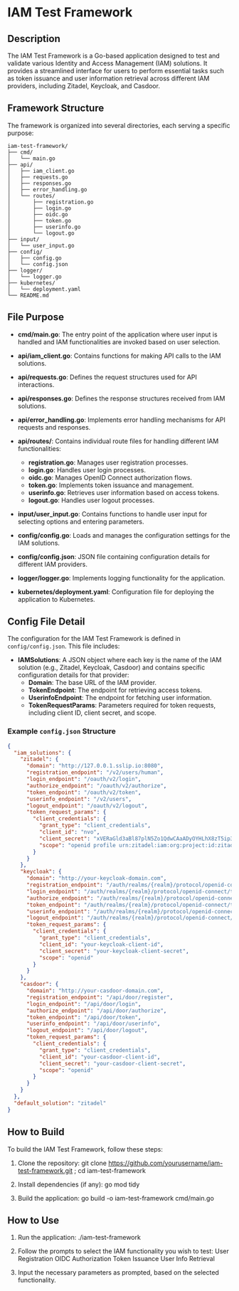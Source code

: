 # IAM Test Framework

## Description

The IAM Test Framework is a Go-based application designed to test and validate various Identity and Access Management (IAM) solutions. It provides a streamlined interface for users to perform essential tasks such as token issuance and user information retrieval across different IAM providers, including Zitadel, Keycloak, and Casdoor.

## Framework Structure

The framework is organized into several directories, each serving a specific purpose:
```
iam-test-framework/
├── cmd/
│   └── main.go
├── api/
│   ├── iam_client.go
│   ├── requests.go
│   ├── responses.go
│   ├── error_handling.go
│   └── routes/
│       ├── registration.go
│       ├── login.go
│       ├── oidc.go
│       ├── token.go
│       ├── userinfo.go
│       └── logout.go
├── input/
│   └── user_input.go
├── config/
│   ├── config.go
│   └── config.json
├── logger/
│   └── logger.go
├── kubernetes/
│   └── deployment.yaml
└── README.md
```

## File Purpose

- **cmd/main.go**: The entry point of the application where user input is handled and IAM functionalities are invoked based on user selection.

- **api/iam_client.go**: Contains functions for making API calls to the IAM solutions.

- **api/requests.go**: Defines the request structures used for API interactions.

- **api/responses.go**: Defines the response structures received from IAM solutions.

- **api/error_handling.go**: Implements error handling mechanisms for API requests and responses.

- **api/routes/**: Contains individual route files for handling different IAM functionalities:
  - **registration.go**: Manages user registration processes.
  - **login.go**: Handles user login processes.
  - **oidc.go**: Manages OpenID Connect authorization flows.
  - **token.go**: Implements token issuance and management.
  - **userinfo.go**: Retrieves user information based on access tokens.
  - **logout.go**: Handles user logout processes.

- **input/user_input.go**: Contains functions to handle user input for selecting options and entering parameters.

- **config/config.go**: Loads and manages the configuration settings for the IAM solutions.

- **config/config.json**: JSON file containing configuration details for different IAM providers.

- **logger/logger.go**: Implements logging functionality for the application.

- **kubernetes/deployment.yaml**: Configuration file for deploying the application to Kubernetes.

## Config File Detail

The configuration for the IAM Test Framework is defined in `config/config.json`. This file includes:

- **IAMSolutions**: A JSON object where each key is the name of the IAM solution (e.g., Zitadel, Keycloak, Casdoor) and contains specific configuration details for that provider:
  - **Domain**: The base URL of the IAM provider.
  - **TokenEndpoint**: The endpoint for retrieving access tokens.
  - **UserinfoEndpoint**: The endpoint for fetching user information.
  - **TokenRequestParams**: Parameters required for token requests, including client ID, client secret, and scope.

### Example `config.json` Structure

```json
{
  "iam_solutions": {
    "zitadel": {
      "domain": "http://127.0.0.1.sslip.io:8080",
      "registration_endpoint": "/v2/users/human",
      "login_endpoint": "/oauth/v2/login",
      "authorize_endpoint": "/oauth/v2/authorize",
      "token_endpoint": "/oauth/v2/token",
      "userinfo_endpoint": "/v2/users",
      "logout_endpoint": "/oauth/v2/logout",
      "token_request_params": {
        "client_credentials": {
          "grant_type": "client_credentials",
          "client_id": "nvo",
          "client_secret": "xVERaGld3aBl87plN5Zo1QdwCAaADyOYHLhX8zT5ip3WDZwtYJ28GGXXXXXXXXXX",
          "scope": "openid profile urn:zitadel:iam:org:project:id:zitadel:aud"
        }
      }
    },
    "keycloak": {
      "domain": "http://your-keycloak-domain.com",
      "registration_endpoint": "/auth/realms/{realm}/protocol/openid-connect/registration",
      "login_endpoint": "/auth/realms/{realm}/protocol/openid-connect/token",
      "authorize_endpoint": "/auth/realms/{realm}/protocol/openid-connect/auth",
      "token_endpoint": "/auth/realms/{realm}/protocol/openid-connect/token",
      "userinfo_endpoint": "/auth/realms/{realm}/protocol/openid-connect/userinfo",
      "logout_endpoint": "/auth/realms/{realm}/protocol/openid-connect/logout",
      "token_request_params": {
        "client_credentials": {
          "grant_type": "client_credentials",
          "client_id": "your-keycloak-client-id",
          "client_secret": "your-keycloak-client-secret",
          "scope": "openid"
        }
      }
    },
    "casdoor": {
      "domain": "http://your-casdoor-domain.com",
      "registration_endpoint": "/api/door/register",
      "login_endpoint": "/api/door/login",
      "authorize_endpoint": "/api/door/authorize",
      "token_endpoint": "/api/door/token",
      "userinfo_endpoint": "/api/door/userinfo",
      "logout_endpoint": "/api/door/logout",
      "token_request_params": {
        "client_credentials": {
          "grant_type": "client_credentials",
          "client_id": "your-casdoor-client-id",
          "client_secret": "your-casdoor-client-secret",
          "scope": "openid"
        }
      }
    }
  },
  "default_solution": "zitadel"
}

```

## How to Build
To build the IAM Test Framework, follow these steps:
1. Clone the repository:
git clone https://github.com/yourusername/iam-test-framework.git ; cd iam-test-framework

2. Install dependencies (if any):
go mod tidy

3. Build the application:
go build -o iam-test-framework cmd/main.go

## How to Use
1. Run the application:
./iam-test-framework

2. Follow the prompts to select the IAM functionality you wish to test:
User Registration
OIDC Authorization
Token Issuance
User Info Retrieval

3. Input the necessary parameters as prompted, based on the selected functionality.



